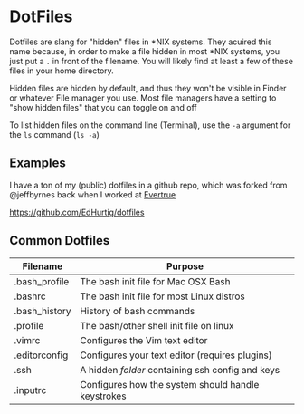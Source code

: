 
# DotFiles

Dotfiles are slang for "hidden" files in *NIX systems.  They acuired this name because, in order to make a 
file hidden in most *NIX systems, you just put a `.` in front of the filename.  You will likely find at least
a few of these files in your home directory.

Hidden files are hidden by default, and thus they won't be visible in Finder or whatever File manager you use.
Most file managers have a setting to "show hidden files" that you can toggle on and off

To list hidden files on the command line (Terminal), use the `-a` argument for the `ls` command (`ls -a`)

## Examples

I have a ton of my (public) dotfiles in a github repo, which was forked from @jeffbyrnes back when I worked at [Evertrue](http://evertrue.com)

https://github.com/EdHurtig/dotfiles

## Common Dotfiles

| Filename         | Purpose                                            |
|------------------|----------------------------------------------------|
| .bash_profile    | The bash init file for Mac OSX Bash                |
| .bashrc          | The bash init file for most Linux distros          |
| .bash_history    | History of bash commands                           |
| .profile         | The bash/other shell init file on linux            |
| .vimrc           | Configures the Vim text editor                     |
| .editorconfig    | Configures your text editor (requires plugins)     |
| .ssh             | A hidden *folder* containing ssh config and keys   |
| .inputrc         | Configures how the system should handle keystrokes |



